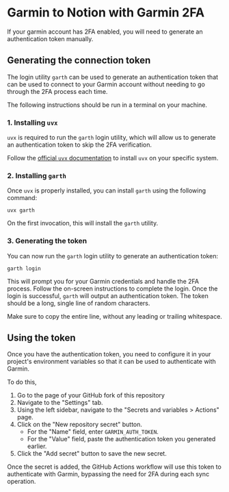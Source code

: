 # Garmin to Notion with Garmin 2FA

If your garmin account has 2FA enabled, you will need to generate an authentication token manually.

## Generating the connection token

The login utility `garth` can be used to generate an authentication token that can be used to connect to your Garmin account without needing to go through the 2FA process each time.

The following instructions should be run in a terminal on your machine.

### 1. Installing `uvx`

`uvx` is required to run the `garth` login utility, which will allow us to generate an authentication token to skip the 2FA verification.

Follow the [official `uvx` documentation](https://docs.astral.sh/uv/getting-started/installation/) to install `uvx` on your specific system.

### 2. Installing `garth`

Once `uvx` is properly installed, you can install `garth` using the following command:

```shell
uvx garth
```

On the first invocation, this will install the `garth` utility.

### 3. Generating the token

You can now run the `garth` login utility to generate an authentication token:

```shell
garth login
```

This will prompt you for your Garmin credentials and handle the 2FA process. Follow the on-screen instructions to complete the login.
Once the login is successful, `garth` will output an authentication token. The token should be a long, single line of random characters.

Make sure to copy the entire line, without any leading or trailing whitespace.

## Using the token

Once you have the authentication token, you need to configure it in your project's environment variables so that it can be used to authenticate with Garmin.

To do this,
1. Go to the page of your GitHub fork of this repository
2. Navigate to the "Settings" tab.
3. Using the left sidebar, navigate to the "Secrets and variables > Actions" page.
4. Click on the "New repository secret" button.
    - For the "Name" field, enter `GARMIN_AUTH_TOKEN`.
    - For the "Value" field, paste the authentication token you generated earlier.
5. Click the "Add secret" button to save the new secret.

Once the secret is added, the GitHub Actions workflow will use this token to authenticate with Garmin, bypassing the need for 2FA during each sync operation.
